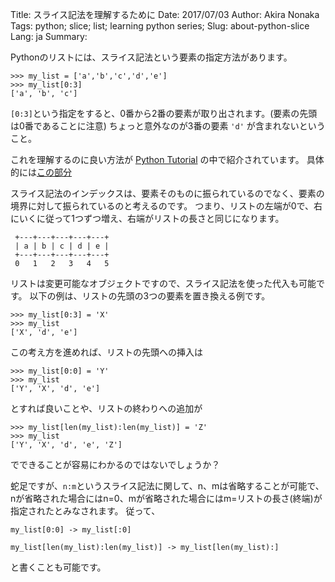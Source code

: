 Title: スライス記法を理解するために
Date: 2017/07/03
Author: Akira Nonaka
Tags: python; slice; list; learning python series;
Slug: about-python-slice
Lang: ja
Summary:
 
Pythonのリストには、スライス記法という要素の指定方法があります。

```
>>> my_list = ['a','b','c','d','e']
>>> my_list[0:3]
['a', 'b', 'c']
```

`[0:3]`という指定をすると、0番から2番の要素が取り出されます。(要素の先頭は0番であることに注意)
ちょっと意外なのが3番の要素 `'d'` が含まれないということ。

これを理解するのに良い方法が [Python Tutorial](https://docs.python.jp/3/tutorial/index.html) の中で紹介されています。
具体的には[この部分](https://docs.python.jp/3/tutorial/introduction.html#strings)

スライス記法のインデックスは、要素そのものに振られているのでなく、要素の境界に対して振られているのと考えるのです。
つまり、リストの左端が0で、右にいくに従って1つずつ増え、右端がリストの長さと同じになります。
```
 +---+---+---+---+---+
 | a | b | c | d | e |
 +---+---+---+---+---+
 0   1   2   3   4   5
```
リストは変更可能なオブジェクトですので、スライス記法を使った代入も可能です。
以下の例は、リストの先頭の3つの要素を置き換える例です。
```
>>> my_list[0:3] = 'X'
>>> my_list
['X', 'd', 'e']
```
この考え方を進めれば、リストの先頭への挿入は
```
>>> my_list[0:0] = 'Y'
>>> my_list
['Y', 'X', 'd', 'e']
```
とすれば良いことや、リストの終わりへの追加が
```
>>> my_list[len(my_list):len(my_list)] = 'Z'
>>> my_list
['Y', 'X', 'd', 'e', 'Z']
```
でできることが容易にわかるのではないでしょうか？

蛇足ですが、`n:m`というスライス記法に関して、n、mは省略することが可能で、nが省略された場合にはn=0、mが省略された場合にはm=リストの長さ(終端)が指定されたとみなされます。
従って、
```
my_list[0:0] -> my_list[:0]

my_list[len(my_list):len(my_list)] -> my_list[len(my_list):]
```
と書くことも可能です。
